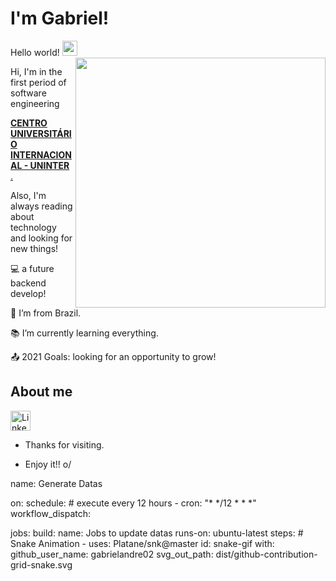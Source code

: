 <h1>I'm Gabriel! </h1>
 
 
 Hello world!  <img src="https://github.com/TheDudeThatCode/TheDudeThatCode/raw/master/Assets/Earth.gif" width="24px" style="max-width: 100%;">
<img align="right" width="400" height="400" src="https://i.pinimg.com/originals/4b/1c/51/4b1c51711b920215c3cd654d313195ad.gif">


<p> Hi, I'm in the first period of software engineering </p> 
<a href="https://www.uninter.com/centro-universitario-internacional/" rel="nofollow"> <b>CENTRO UNIVERSITÁRIO INTERNACIONAL - UNINTER </b>. </a>
<br>

 Also, I'm always reading about technology and looking for new things!

:computer: a future backend develop!

:house_with_garden: I’m from Brazil.

:books: I’m currently learning everything.

:outbox_tray: 2021 Goals: looking for an opportunity to grow!


## About me

<a href="https://www.linkedin.com/in/gabriel-andre-01429a213/" rel="nofollow"><img src="https://github.com/TheDudeThatCode/TheDudeThatCode/raw/master/Assets/Linkedin.svg" alt="Linkedin Logo" width="32" style="max-width:100%;"></a>



- Thanks for visiting.

- Enjoy it!! o/

name: Generate Datas

on:
  schedule: # execute every 12 hours
    - cron: "* */12 * * *"
  workflow_dispatch:

jobs:
  build:
    name: Jobs to update datas
    runs-on: ubuntu-latest
    steps:
      # Snake Animation
      - uses: Platane/snk@master
        id: snake-gif
        with:
          github_user_name: gabrielandre02
          svg_out_path: dist/github-contribution-grid-snake.svg

   
